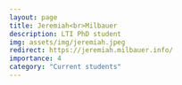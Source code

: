 ```yaml
---
layout: page
title: Jeremiah<br>Milbauer
description: LTI PhD student
img: assets/img/jeremiah.jpeg
redirect: https://jeremiah.milbauer.info/
importance: 4
category: "Current students"
---
```

